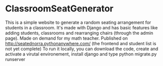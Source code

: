 # ClassroomSeatGenerator
This is a simple website to generate a random seating arrangement for students in a classroom.
It's made with Django and has basic features like adding students, classrooms and rearranging chairs (through the admin page).
Made on demand for my math teacher. Published on http://seatednorra.pythonanywhere.com/ (the frontend and student list is not yet complete)
To run it locally, you can download the code, create and activate a virutal environement, install django and type python migrate.py runserver

